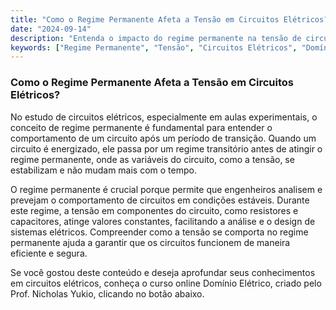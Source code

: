 ```yaml
---
title: "Como o Regime Permanente Afeta a Tensão em Circuitos Elétricos?"
date: "2024-09-14"
description: "Entenda o impacto do regime permanente na tensão de circuitos elétricos e sua importância em análises experimentais."
keywords: ["Regime Permanente", "Tensão", "Circuitos Elétricos", "Domínio Elétrico", "Aulas Experimentais"]
---
```


### Como o Regime Permanente Afeta a Tensão em Circuitos Elétricos?

No estudo de circuitos elétricos, especialmente em aulas experimentais, o conceito de regime permanente é fundamental para entender o comportamento de um circuito após um período de transição. Quando um circuito é energizado, ele passa por um regime transitório antes de atingir o regime permanente, onde as variáveis do circuito, como a tensão, se estabilizam e não mudam mais com o tempo.

O regime permanente é crucial porque permite que engenheiros analisem e prevejam o comportamento de circuitos em condições estáveis. Durante este regime, a tensão em componentes do circuito, como resistores e capacitores, atinge valores constantes, facilitando a análise e o design de sistemas elétricos. Compreender como a tensão se comporta no regime permanente ajuda a garantir que os circuitos funcionem de maneira eficiente e segura.

Se você gostou deste conteúdo e deseja aprofundar seus conhecimentos em circuitos elétricos, conheça o curso online Domínio Elétrico, criado pelo Prof. Nicholas Yukio, clicando no botão abaixo.